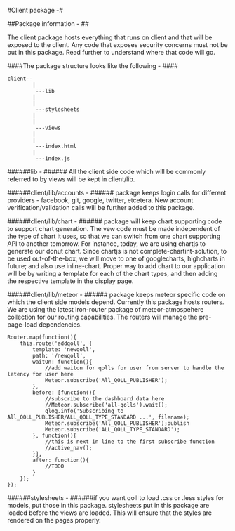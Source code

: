#Client package -#

##Package information - ##

The client package hosts everything that runs on client and that will be exposed to the client. Any code that exposes security concerns must not be put in this package. Read further to understand where that code will go.

####The package structure looks like the following - ####
```
client--
		|
		 ---lib
		|
		|
		 ---stylesheets
		|
		|
		 ---views
		|
		|
		 ---index.html
		|
		 ---index.js
```

######lib - ######
All the client side code which will be commonly referred to by views will be kept in client/lib. 

######client/lib/accounts - ######
package keeps login calls for different providers - facebook, git, google, twitter, etcetera. New account verification/validation calls will be further added to this package. 

######client/lib/chart - ######
package will keep chart supporting code to support chart generation. The vew code must be made independent of the type of chart it uses, so that we can switch from one chart supporting API to another tomorrow. For instance, today, we are using chartjs to generate our donut chart. Since chartjs is not complete-chartint-solution, to be used out-of-the-box, we will move to one of googlecharts, highcharts in future; and also use inline-chart. Proper way to add chart to our application will be by writing a template for each of the chart types, and then adding the respective template in the display page.

######client/lib/meteor - ######
package keeps meteor specific code on which the client side models depend. Currently this package hosts routers. We are using the latest iron-router package of meteor-atmospehere collection for our routing capabilities. The routers will manage the pre-page-load dependencies.

	Router.map(function(){
		this.route('addqoll', {
			template: 'newqoll',
			path: '/newqoll',
			waitOn: function(){
				//add waiton for qolls for user from server to handle the latency for user here
				Meteor.subscribe('All_QOLL_PUBLISHER');
			},
			before: [function(){
				//subscribe to the dashboard data here
				//Meteor.subscribe('all-qolls').wait();
				qlog.info('Subscribing to All_QOLL_PUBLISHER/ALL_QOLL_TYPE_STANDARD ...', filename);
				Meteor.subscribe('All_QOLL_PUBLISHER');publish
				Meteor.subscribe('ALL_QOLL_TYPE_STANDARD');
			}, function(){
				//this is next in line to the first subscribe function
				//active_nav();
			}],
			after: function(){
				//TODO
			}
		});
	});

######stylesheets - ######if you want qoll to load .css or .less styles for models, put those in this package. stylesheets put in this package are loaded before the views are loaded. This will ensure that the styles are rendered on the pages properly.